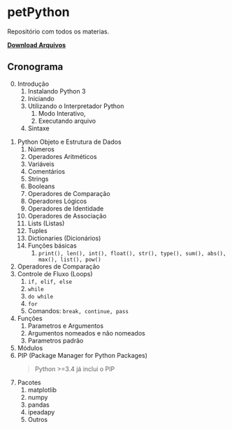 # petPython

Repositório com todos os materias.

[**Download Arquivos**](archive/master.zip)

## Cronograma

0. Introdução
   1) Instalando Python 3
   2) Iniciando
   3) Utilizando o Interpretador Python
      1) Modo Interativo,
      2) Executando arquivo
   4) Sintaxe

1) Python Objeto e Estrutura de Dados
   1) Números
   2) Operadores Aritméticos
   3) Variáveis
   4) Comentários
   5) Strings
   6) Booleans
   7) Operadores de Comparação
   8) Operadores Lógicos
   9) Operadores de Identidade
   10) Operadores de Associação
   11) Lists (Listas)
   12) Tuples
   13) Dictionaries (Dicionários)
   14) Funções básicas
       1) `print(), len(), int(), float(), str(), type(), sum(), abs(), max(), list(), pow()`
2) Operadores de Comparação
3) Controle de Fluxo (Loops)
   1) `if, elif, else`
   2) `while`
   3) `do while`
   4) `for`
   5) Comandos: `break, continue, pass`
4) Funções
   1) Parametros e Argumentos
   2) Argumentos nomeados e não nomeados
   3) Parametros padrão
5) Módulos
5) PIP (Package Manager for Python Packages)
      > Python >=3.4 já inclui o PIP
6) Pacotes
   1) matplotlib
   2) numpy
   3) pandas
   4) ipeadapy
   5) Outros